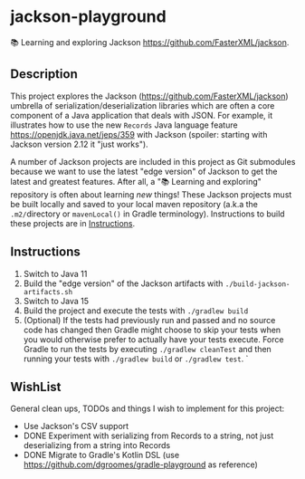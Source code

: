 # jackson-playground

📚 Learning and exploring Jackson <https://github.com/FasterXML/jackson>.

## Description

This project explores the Jackson (<https://github.com/FasterXML/jackson>) umbrella of serialization/deserialization
libraries which are often a core component of a Java application that deals with JSON. For example, it illustrates how
to use the new `Records` Java language feature <https://openjdk.java.net/jeps/359> with Jackson (spoiler: starting with
Jackson version 2.12 it "just works").

A number of Jackson projects are included in this project as Git submodules because we want to use the latest "edge
version" of Jackson to get the latest and greatest features. After all, a "📚 Learning and exploring" repository is
often about learning _new_ things! These Jackson projects must be built locally and saved to your local maven
repository (a.k.a the `.m2/`directory or `mavenLocal()` in Gradle terminology). Instructions to build these projects
are in [Instructions](#instructions).

## Instructions

1. Switch to Java 11
1. Build the "edge version" of the Jackson artifacts with `./build-jackson-artifacts.sh`
1. Switch to Java 15
1. Build the project and execute the tests with `./gradlew build`
1. (Optional) If the tests had previously run and passed and no source code has changed then Gradle might choose to skip
   your tests when you would otherwise prefer to actually have your tests execute. Force Gradle to run the tests by
   executing `./gradlew cleanTest` and then running your tests with `./gradlew build` or `./gradlew test`.
                        `
## WishList

General clean ups, TODOs and things I wish to implement for this project:

* Use Jackson's CSV support
* DONE Experiment with serializing from Records to a string, not just deserializing from a string into Records
* DONE Migrate to Gradle's Kotlin DSL (use <https://github.com/dgroomes/gradle-playground> as reference) 
